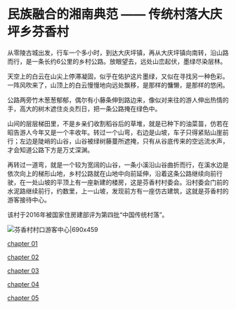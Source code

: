 #  民族融合的湘南典范 —— 传统村落大庆坪乡芬香村

从零陵古城出发，行车一个多小时，到达大庆坪镇，再从大庆坪镇向南转，沿山路而行，是一条长约6公里的乡村公路。放眼望去，远处山峦起伏，墨绿尽染层林。

天空上的白云在山尖上停滞凝固，似乎在佑护这片墨绿，又似在寻找另一种色彩。一阵风吹来了，山顶上的白云慢慢地向远处飘移，是那样的慵懒，是那样的悠闲。

公路两旁竹木葱葱郁郁，偶尔有小藤条伸到路边来，像似对来往的游人伸出热情的手，高大的树木遮住炎炎烈日，把一条公路掩在绿色中。

山间的层层梯田里，不是乡亲们收割稻谷后的草堆，就是已种下的油菜苗，仿若在昭告游人今年又是一个丰收年。转过一个山弯，右边是山坡，车子只得紧贴山崖前行；左边是陡峭的山谷，山谷被绿树藤蔓所遮掩，只有从谷底传来的空远流水声，才会知道公路下方是万丈深渊。

再转过一道弯，就是一个较为宽阔的山谷，一条小溪沿山谷曲折而行，在溪水边是依次向上的梯形山地，乡村公路就在山地中向前延伸，沿着这条公路继续向前行驶，在一处山坡的平顶上有一座新建的楼房，这是芬香村村委会。沿村委会门前的水泥路继续前行，约数里，上一山坡，发现前方有一座仿古建筑，这就是芬香村的游客接待中心。

该村于2016年被国家住房建部评为第四批“中国传统村落”。

![芬香村村口游客中心|690x459](https://cdn.usreio.com/discourse-uploads/original/1X/f28c233cb6e2d1445abbbeeb00506d4a9398da7a.jpeg ':size=690')

[chapter 01](chapter-01.md ':include')

[chapter 02](chapter-02.md ':include')

[chapter 03](chapter-03.md ':include')

[chapter 04](chapter-04.md ':include')

[chapter 05](chapter-05.md ':include')